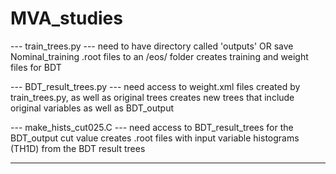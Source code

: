 # MVA_studies

--- train_trees.py ---
need to have directory called 'outputs' OR save Nominal_training .root files to an /eos/ folder
creates training and weight files for BDT

--- BDT_result_trees.py ---
need access to weight.xml files created by train_trees.py, as well as original trees
creates new trees that include original variables as well as BDT_output

--- make_hists_cut025.C ---
need access to BDT_result_trees for the BDT_output cut value
creates .root files with input variable histograms (TH1D) from the BDT result trees

--- 
